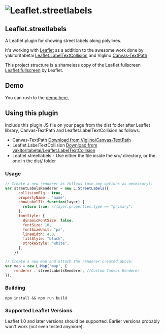 
![Leaflet.streetlabels](https://triedeti.github.io/Leaflet.streetlabels/img/screenshot.png?v=11032020)
============

## Leaflet.streetlabels
A Leaflet plugin for showing street labels along polylines.

It's working with [Leaflet](http://leafletjs.com/) as a addition to the awesome work done by yakitoritabetai [Leaflet.LabelTextCollision](https://github.com/yakitoritabetai/Leaflet.LabelTextCollision) and Viglino [Canvas-TextPath](Canvas-TextPath)

This project structure is a shameless copy of the Leaflet.fullscreen [Leaflet.fullscreen](https://github.com/Leaflet/Leaflet.fullscreen) by Leaflet.

## Demo

You can rush to the [demo here.](https://triedeti.github.io/Leaflet.streetlabels/)


## Using this plugin
Include this plugin JS file on your page from the dist folder after Leaflet library, Canvas-TextPath and Leaflet.LabelTextCollision as follows:
* Canvas-TextPath [Download from Viglino/Canvas-TextPath](https://github.com/Viglino/Canvas-TextPath)
* Leaflet.LabelTextCollision [Download from yakitoritabetai/Leaflet.LabelTextCollision](https://github.com/yakitoritabetai/Leaflet.LabelTextCollision)
* Leaflet.streetlabels - Use either the file inside the src/ directory, or the one in the dist/ folder

### Usage

``` js
// Create a new renderer as follows (use any options as necessary):
var streetLabelsRenderer = new L.StreetLabels({
      collisionFlg : true,
      propertyName : 'name',
      showLabelIf: function(layer) {
        return true; //layer.properties.type == "primary";
      },
      fontStyle: {
        dynamicFontSize: false,
        fontSize: 10,
        fontSizeUnit: "px",
        lineWidth: 4.0,
        fillStyle: "black",
        strokeStyle: "white",
      },
    })

// Create a new map and attach the renderer created above:
var map = new L.Map('map', {
    renderer : streetLabelsRenderer, //Custom Canvas Renderer
});
```
### Building

    npm install && npm run build

### Supported Leaflet Versions

Leaflet 1.0 and later versions should be supported. Earlier versions probably won\'t work (not even tested anymore).
